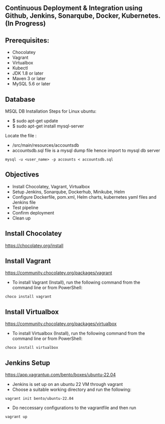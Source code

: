## Continuous Deployment & Integration using Github, Jenkins, Sonarqube, Docker, Kubernetes. (In Progress)

## Prerequisites:
- Chocolatey
- Vagrant
- Virtualbox
- Kubectl
- JDK 1.8 or later
- Maven 3 or later
- MySQL 5.6 or later

## Database
MSQL DB Installation Steps for Linux ubuntu:
- $ sudo apt-get update
- $ sudo apt-get install mysql-server

Locate the file :
- /src/main/resources/accountsdb
- accountsdb.sql file is a mysql dump file hence import to mysql db server
```
mysql -u <user_name> -p accounts < accountsdb.sql
```
## Objectives
- Install Chocolatey, Vagrant, Virtualbox
- Setup Jenkins, Sonarqube, Dockerhub, Minikube, Helm
- Configure Dockerfile, pom.xml, Helm charts, kubernetes yaml files and Jenkins file
- Test pipeline
- Confirm deployment
- Clean up

## Install Chocolatey
https://chocolatey.org/install
## Install Vagrant
https://community.chocolatey.org/packages/vagrant
- To install Vagrant (Install), run the following command from the command line or from PowerShell:
```
choco install vagrant
```
## Install Virtualbox
https://community.chocolatey.org/packages/virtualbox
- To install Virtualbox (Install), run the following command from the command line or from PowerShell:
```
choco install virtualbox
```
## Jenkins Setup
https://app.vagrantup.com/bento/boxes/ubuntu-22.04
- Jenkins is set up on an ubuntu 22 VM through vagrant
- Choose a suitable working directory and run the following:
```
vagrant init bento/ubuntu-22.04
```
- Do neccessary configurations to the vagrantfile and then run
```
vagrant up
```





